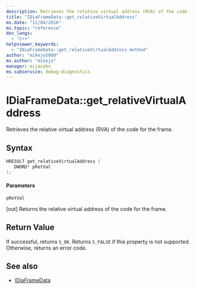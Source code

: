 ```yaml
---
description: Retrieves the relative virtual address (RVA) of the code for the frame.
title: "IDiaFrameData::get_relativeVirtualAddress"
ms.date: "11/04/2016"
ms.topic: "reference"
dev_langs:
  - "C++"
helpviewer_keywords:
  - "IDiaFrameData::get_relativeVirtualAddress method"
author: "mikejo5000"
ms.author: "mikejo"
manager: mijacobs
ms.subservice: debug-diagnostics
---
```


# IDiaFrameData::get_relativeVirtualAddress

Retrieves the relative virtual address (RVA) of the code for the frame.

## Syntax

```c++
HRESULT get_relativeVirtualAddress ( 
   DWORD* pRetVal
);
```

#### Parameters

 `pRetVal`

[out] Returns the relative virtual address of the code for the frame.

## Return Value

If successful, returns `S_OK`. Returns `S_FALSE` if this property is not supported. Otherwise, returns an error code.

## See also

- [IDiaFrameData](../../debugger/debug-interface-access/idiaframedata.md)
